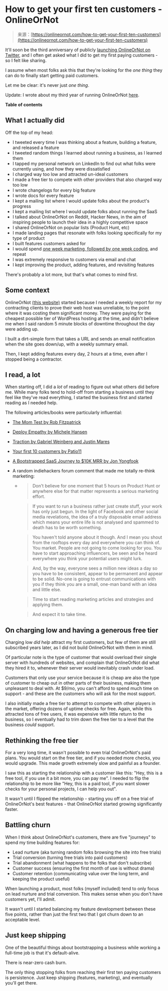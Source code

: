 <!--yml
category: 未分类
date: 2024-05-29 12:33:49
-->

# How to get your first ten customers - OnlineOrNot

> 来源：[https://onlineornot.com/how-to-get-your-first-ten-customers](https://onlineornot.com/how-to-get-your-first-ten-customers)

It'll soon be the third anniversary of publicly [launching OnlineOrNot on Twitter](https://twitter.com/RozenMD/status/1364881512500404224), and I often get asked what I did to get my first paying customers - so I felt like sharing.

I assume when most folks ask this that they're looking for the *one thing* they can do to finally start getting paid customers.

Let me be clear: it's never just *one thing*.

Update: I wrote about my third year of running OnlineOrNot [here](https://maxrozen.com/lessons-from-my-third-year-running-a-saas).

**Table of contents**

## [](#what-i-actually-did)What I actually did

Off the top of my head:

*   I tweeted every time I was thinking about a feature, building a feature, and released a feature
*   I tweeted random things I learned about running a business, as I learned them
*   I tapped my personal network on LinkedIn to find out what folks were currently using, and how they were dissatisfied
*   I charged way too low and attracted un-ideal customers
*   I made a free tier to compete with other providers that also charged way too low
*   I wrote changelogs for every big feature
*   I wrote docs for every feature
*   I kept a mailing list where I would update folks about the product's progress
*   I kept a mailing list where I would update folks about running the SaaS
*   I talked about OnlineOrNot on Reddit, Hacker News, in the aim of inspiring people to launch their idea in a highly competitive space
*   I shared OnlineOrNot on popular lists (Product Hunt, etc)
*   I made landing pages that resonate with folks looking specifically for my type of product
*   I built features customers asked for
*   I would spend [one week marketing, followed by one week coding](https://codingweekmarketingweek.com/), and repeat
*   I was extremely responsive to customers via email and chat
*   I kept improving the product, adding features, and revisiting features

There's probably a lot more, but that's what comes to mind first.

## [](#some-context)Some context

OnlineOrNot [(this website)](https://onlineornot.com/) started because I needed a weekly report for my contracting clients to prove their web host was unreliable, to the point where it was costing them significant money. They were paying for the cheapest possible tier of WordPress hosting at the time, and didn't believe me when I said random 5 minute blocks of downtime throughout the day were adding up.

I built a dirt-simple form that takes a URL and sends an email notification when the site goes down/up, with a weekly summary email.

Then, I kept adding features every day, 2 hours at a time, even after I stopped being a contractor.

## [](#i-read-a-lot)I read, a lot

When starting off, I did a *lot* of reading to figure out what others did before me. While many folks tend to hold-off from starting a business until they feel like they've read everything, I started the business first and started reading as I needed help.

The following articles/books were particularly influential:

*   [The Mom Test by Rob Fitzpatrick](https://www.momtestbook.com/)

*   [Deploy Empathy by Michele Hansen](https://deployempathy.com/)

*   [Traction by Gabriel Weinberg and Justin Mares](https://www.amazon.com/Traction-Startup-Achieve-Explosive-Customer/dp/1591848369)

*   [Your first 10 customers by Patio11](https://stripe.com/guides/atlas/starting-sales)

*   [A Bootstrapped SaaS Journey to $10K MRR by Jon Yongfook](https://www.bannerbear.com/journey-to-10k-mrr/)

*   A random indiehackers forum comment that made me totally re-think marketing:

    *   > Don't believe for one moment that 5 hours on Product Hunt or anywhere else for that matter represents a serious marketing effort.

        > If you want to run a business rather just create stuff, your work has only just begun. In the light of Facebook and other social media revelations, the idea of a truly disposable email address which means your entire life is not analysed and spammed to death has to be worth something.

        > You haven't told anyone about it though. And I mean you shout from the rooftops every day and everywhere you can think of. You market. People are not going to come looking for you. You have to start approaching influencers, be seen and be heard everywhere you think your potential users might lurk.

        > And, by the way, everyone sees a million new ideas a day so you have to be consistent, appear to be permanent and appear to be solid. No-one is going to entrust communications with you if they think you are a small, one-man band with an idea and little else.

        > Time to start reading marketing articles and strategies and applying them.

        > And expect it to take time.

## [](#on-charging-low-and-having-a-generous-free-tier)On charging low and having a generous free tier

Charging low *did help* attract my first customers, but few of them are still subscribed years later, as I did not build OnlineOrNot with them in mind.

Of particular note is the type of customer that would overload their single server with hundreds of websites, and complain that OnlineOrNot did what they hired it to, whenever their server would inevitably crash under load.

Customers that only use your service because it is cheap are also the type of customer to cheap out in other parts of their business, making them unpleasant to deal with. At $9/mo, you can't afford to spend much time on support - and these are the customers who will ask for the most support.

I also initially made a free tier to attempt to compete with other players in the market, offering dozens of uptime checks for free. Again, while this attracted tons of free users, it was expensive with little return to the business, so I eventually had to trim down the free tier to a level that the business *could* support.

## [](#rethinking-the-free-tier)Rethinking the free tier

For a very long time, it wasn't possible to even trial OnlineOrNot's paid plans. You would start on the free tier, and if you needed more checks, you would upgrade. This made growth extremely slow and painful as a founder.

I saw this as starting the relationship with a customer like this: "Hey, this is a free tool, if you use it a bit more, you can pay me". I needed to flip the relationship to be more like "Hey, this is a paid tool, if you want slower checks for your personal projects, I can help you out".

It wasn't until I flipped the relationship - starting you off on a free trial of OnlineOrNot's best features - that OnlineOrNot started growing significantly faster.

## [](#battling-churn)Battling churn

When I think about OnlineOrNot's customers, there are five "journeys" to spend my time building features for:

*   Lead nurture (aka turning random folks browsing the site into free trials)
*   Trial conversion (turning free trials into paid customers)
*   Trial abandonment (what happens to the folks that don't subscribe)
*   Customer success (ensuring the first month of use is without drama)
*   Customer retention (communicating value over the long term, and keeping the product useful)

When launching a product, most folks (myself included) tend to only focus on lead nurture and trial conversion. This makes sense when you don't have customers yet, I'll admit.

It wasn't until I started balancing my feature development between these five points, rather than just the first two that I got churn down to an acceptable level.

## [](#just-keep-shipping)Just keep shipping

One of the beautiful things about bootstrapping a business while working a full-time job is that it's default-alive.

There is near-zero cash burn.

The only thing stopping folks from reaching their first ten paying customers is persistence. Just keep shipping (features, marketing), and eventually you'll get there.